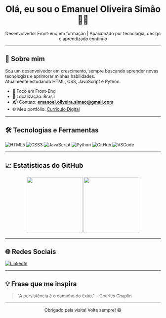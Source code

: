 <h1 align="center">Olá, eu sou o Emanuel Oliveira Simão 👨‍💻</h1>

<p align="center">
  Desenvolvedor Front-end em formação | Apaixonado por tecnologia, design e aprendizado contínuo
</p>

---

## 🚀 Sobre mim

Sou um desenvolvedor em crescimento, sempre buscando aprender novas tecnologias e aprimorar minhas habilidades.  
Atualmente estudando HTML, CSS, JavaScript e Python.

- 🎯 Foco em Front-End
- 📍 Localização: Brasil
- 📬 Contato: **emanoel.oliveira.simao@gmail.com**
- 🌐 Meu portfólio: [Currículo Digital](https://emanoel-simao.github.io/curriculo-digital/)

---

## 🛠️ Tecnologias e Ferramentas

![HTML5](https://img.shields.io/badge/HTML5-E34F26?style=flat&logo=html5&logoColor=white)
![CSS3](https://img.shields.io/badge/CSS3-1572B6?style=flat&logo=css3&logoColor=white)
![JavaScript](https://img.shields.io/badge/JavaScript-F7DF1E?style=flat&logo=javascript&logoColor=black)
![Python](https://img.shields.io/badge/Python-3776AB?style=flat&logo=python&logoColor=white)
![GitHub](https://img.shields.io/badge/GitHub-181717?style=flat&logo=github&logoColor=white)
![VSCode](https://img.shields.io/badge/VSCode-007ACC?style=flat&logo=visual-studio-code&logoColor=white)

---

## 📈 Estatísticas do GitHub

<p align="center">
  <img height="180em" src="https://github-readme-stats.vercel.app/api?username=emanoel-simao&show_icons=true&theme=dracula&count_private=true&hide=prs" />
  <img height="180em" src="https://github-readme-stats.vercel.app/api/top-langs/?username=emanoel-simao&layout=compact&theme=dracula"/>
</p>

---

## 🌐 Redes Sociais

[![LinkedIn](https://img.shields.io/badge/-LinkedIn-0077B5?style=flat&logo=linkedin&logoColor=white)](https://www.linkedin.com/in/emanoel-oliveira-sim%C3%A3o/)

---

## 💡 Frase que me inspira

> "A persistência é o caminho do êxito." – Charles Chaplin

---

<p align="center">
  Obrigado pela visita! Volte sempre! 😄
</p>
